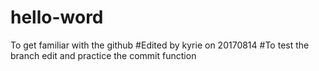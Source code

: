 # hello-word
To get familiar with the github
#Edited by kyrie on 20170814
#To test the branch edit and practice the commit function 
